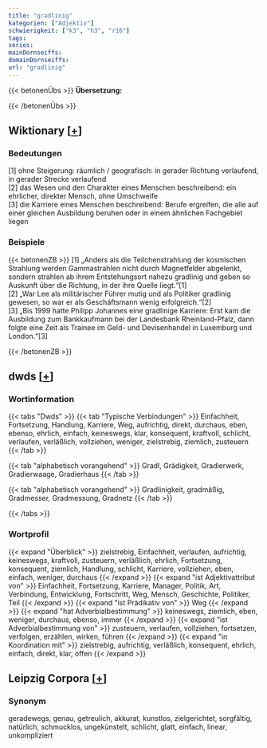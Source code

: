 ```yaml
---
title: "gradlinig"
kategorien: ["Adjektiv"]
schwierigkeit: ["k3", "h3", "r16"]
tags:
series:
mainDornseiffs:
domainDornseiffs:
url: "gradlinig"
---
```


{{< betonenÜbs >}}
**Übersetzung:**  
  
{{< /betonenÜbs >}}

## Wiktionary [[+](https://de.wiktionary.org/wiki/gradlinig)]

### Bedeutungen
[1] ohne Steigerung: räumlich / geografisch: in gerader Richtung verlaufend, in gerader Strecke verlaufend  
[2] das Wesen und den Charakter eines Menschen beschreibend: ein ehrlicher, direkter Mensch, ohne Umschweife  
[3] die Karriere eines Menschen beschreibend: Berufe ergreifen, die alle auf einer gleichen Ausbildung beruhen oder in einem ähnlichen Fachgebiet liegen  

### Beispiele
{{< betonenZB >}}
[1] „Anders als die Teilchenstrahlung der kosmischen Strahlung werden Gammastrahlen nicht durch Magnetfelder abgelenkt, sondern strahlen ab ihrem Entstehungsort nahezu gradlinig und geben so Auskunft über die Richtung, in der ihre Quelle liegt.“[1]  
[2] „War Lee als militärischer Führer mutig und als Politiker gradlinig gewesen, so war er als Geschäftsmann wenig erfolgreich.“[2]  
[3] „Bis 1999 hatte Philipp Johannes eine gradlinige Karriere: Erst kam die Ausbildung zum Bankkaufmann bei der Landesbank Rheinland-Pfalz, dann folgte eine Zeit als Trainee im Geld- und Devisenhandel in Luxemburg und London.“[3]  

{{< /betonenZB >}}


## dwds [[+](https://www.dwds.de/wb/gradlinig)]

### Wortinformation
{{< tabs "Dwds" >}}
{{< tab "Typische Verbindungen" >}}
Einfachheit, Fortsetzung, Handlung, Karriere, Weg, aufrichtig, direkt, durchaus, eben, ebenso, ehrlich, einfach, keineswegs, klar, konsequent, kraftvoll, schlicht, verlaufen, verläßlich, vollziehen, weniger, zielstrebig, ziemlich, zusteuern
{{< /tab >}}

{{< tab "alphabetisch vorangehend" >}}
Gradl, Grädigkeit, Gradierwerk, Gradierwaage, Gradierhaus
{{< /tab >}}

{{< tab "alphabetisch vorangehend" >}}
Gradlinigkeit, gradmäßig, Gradmesser, Gradmessung, Gradnetz
{{< /tab >}}

{{< /tabs >}}

### Wortprofil
{{< expand "Überblick" >}} zielstrebig, Einfachheit, verlaufen, aufrichtig, keineswegs, kraftvoll, zusteuern, verläßlich, ehrlich, Fortsetzung, konsequent, ziemlich, Handlung, schlicht, Karriere, vollziehen, eben, einfach, weniger, durchaus {{< /expand >}}
{{< expand "ist Adjektivattribut von" >}} Einfachheit, Fortsetzung, Karriere, Manager, Politik, Art, Verbindung, Entwicklung, Fortschritt, Weg, Mensch, Geschichte, Politiker, Teil {{< /expand >}}
{{< expand "ist Prädikativ von" >}} Weg {{< /expand >}}
{{< expand "hat Adverbialbestimmung" >}} keineswegs, ziemlich, eben, weniger, durchaus, ebenso, immer {{< /expand >}}
{{< expand "ist Adverbialbestimmung von" >}} zusteuern, verlaufen, vollziehen, fortsetzen, verfolgen, erzählen, wirken, führen {{< /expand >}}
{{< expand "in Koordination mit" >}} zielstrebig, aufrichtig, verläßlich, konsequent, ehrlich, einfach, direkt, klar, offen {{< /expand >}}

## Leipzig Corpora [[+](https://corpora.uni-leipzig.de/en/res?word=gradlinig&corpusId=deu_newscrawl-public_2018)]


### Synonym
geradewegs, genau, getreulich, akkurat, kunstlos, zielgerichtet, sorgfältig, natürlich, schmucklos, ungekünstelt, schlicht, glatt, einfach, linear, unkompliziert

